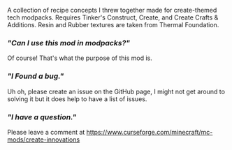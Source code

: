 A collection of recipe concepts I threw together made for create-themed tech modpacks. Requires Tinker's Construct, Create, and Create Crafts & Additions. Resin and Rubber textures are taken from Thermal Foundation.

 

### *"Can I use this mod in modpacks?"*
Of course! That's what the purpose of this mod is. 

### *"I Found a bug."*
Uh oh, please create an issue on the GitHub page, I might not get around to solving it but it does help to have a list of issues.

### *"I have a question."*
Please leave a comment at https://www.curseforge.com/minecraft/mc-mods/create-innovations

